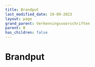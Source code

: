 ```yaml
---
title: Brandput
last_modified_date: 19-09-2023
layout: page
grand_parent: Verkenningsvoorschriften
parent: B
has_children: false
---
```


Brandput
========

